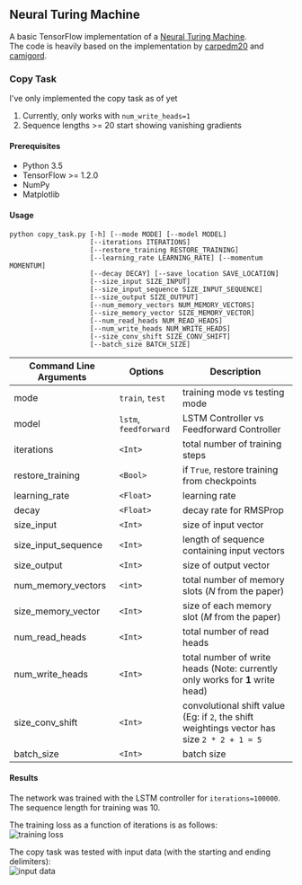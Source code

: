 ## Neural Turing Machine

A basic TensorFlow implementation of a [Neural Turing Machine](https://arxiv.org/abs/1410.5401).  
The code is heavily based on the implementation by [carpedm20](https://github.com/carpedm20/NTM-tensorflow) and [camigord](https://github.com/camigord/Neural-Turing-Machine).



### Copy Task
I've only implemented the copy task as of yet  
1. Currently, only works with `num_write_heads=1`  
2. Sequence lengths >= 20 start showing vanishing gradients

#### Prerequisites
* Python 3.5
* TensorFlow >= 1.2.0
* NumPy
* Matplotlib

#### Usage
~~~~
python copy_task.py [-h] [--mode MODE] [--model MODEL]
                    [--iterations ITERATIONS]
                    [--restore_training RESTORE_TRAINING]
                    [--learning_rate LEARNING_RATE] [--momentum MOMENTUM]
                    [--decay DECAY] [--save_location SAVE_LOCATION]
                    [--size_input SIZE_INPUT]
                    [--size_input_sequence SIZE_INPUT_SEQUENCE]
                    [--size_output SIZE_OUTPUT]
                    [--num_memory_vectors NUM_MEMORY_VECTORS]
                    [--size_memory_vector SIZE_MEMORY_VECTOR]
                    [--num_read_heads NUM_READ_HEADS]
                    [--num_write_heads NUM_WRITE_HEADS]
                    [--size_conv_shift SIZE_CONV_SHIFT]
                    [--batch_size BATCH_SIZE]
~~~~
| Command Line Arguments | Options                  | Description |
| ---------------------- | ------------------------ | ----------- |
| mode                   | `train`, `test`          | training mode vs testing mode |
| model                  | `lstm`, `feedforward`    | LSTM Controller vs Feedforward Controller | 
| iterations             | `<Int>`                  | total number of training steps |
| restore_training       | `<Bool>`                 | if `True`, restore training from checkpoints |
| learning_rate          | `<Float>`                | learning rate |
| decay                  | `<Float>`                | decay rate for RMSProp |
| size_input             | `<Int>`                  | size of input vector |
| size_input_sequence    | `<Int>`                  | length of sequence containing input vectors |
| size_output            | `<Int>`                  | size of output vector |
| num_memory_vectors     | `<int>`                  | total number of memory slots (*N* from the paper)
| size_memory_vector     | `<Int>`                  | size of each memory slot (*M* from the paper)
| num_read_heads         | `<Int>`                  | total number of read heads |
| num_write_heads        | `<Int>`                  | total number of write heads (Note: currently only works for **1** write head) |
| size_conv_shift        | `<Int>`                  | convolutional shift value (Eg: if `2`, the shift weightings vector has size `2 * 2 + 1 = 5` |
| batch_size             | `<Int>`                  | batch size |

#### Results
The network was trained with the LSTM controller for `iterations=100000`.  
The sequence length for training was 10.
  
The training loss as a function of iterations is as follows:  
![training loss](https://github.com/kelaaditya/machine-learning-algorithms/blob/master/neural_turing_machine/data/training_loss.png)


The copy task was tested with input data (with the starting and ending delimiters):  
![input data](https://github.com/kelaaditya/machine-learning-algorithms/blob/master/neural_turing_machine/data/input_data.png)




